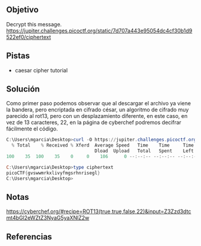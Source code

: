 ## Objetivo
Decrypt this message.
https://jupiter.challenges.picoctf.org/static/7d707a443e95054dc4cf30b1d9522ef0/ciphertext

## Pistas
- caesar cipher tutorial
## Solución
Como primer paso podemos observar que al descargar el archivo ya viene la bandera, pero encriptada en cifrado césar, un algoritmo de cifrado muy parecido al rot13, pero con un desplazamiento diferente, en este caso, en vez de 13 caracteres, 22, en la página de cyberchef podremos decifrar fácilmente el código.

```powershell
C:\Users\mgarcia\Desktop>curl -O https://jupiter.challenges.picoctf.org/static/7d707a443e95054dc4cf30b1d9522ef0/ciphertext
  % Total    % Received % Xferd  Average Speed   Time    Time     Time  Current
                                 Dload  Upload   Total   Spent    Left  Speed
100    35  100    35    0     0    106      0 --:--:-- --:--:-- --:--:--   108

C:\Users\mgarcia\Desktop>type ciphertext
picoCTF{gvswwmrkxlivyfmgsrhnrisegl}
C:\Users\mgarcia\Desktop>
```

## Notas
https://cyberchef.org/#recipe=ROT13(true,true,false,22)&input=Z3Zzd3dtcmt4bGl2eWZtZ3NyaG5yaXNlZ2w

## Referencias
